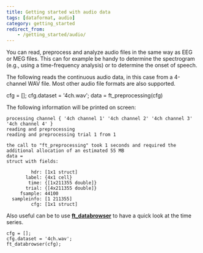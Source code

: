 ```yaml
---
title: Getting started with audio data
tags: [dataformat, audio]
category: getting_started
redirect_from:
    - /getting_started/audio/
---
```


You can read, preprocess and analyze audio files in the same way as EEG or MEG files. This can for example be handy to determine the spectrogram (e.g., using a time-frequency analysis) or to determine the onset of speech.

The following reads the continuous audio data, in this case from a 4-channel WAV file. Most other audio file formats are also supported.

  cfg = [];
  cfg.dataset = '4ch.wav';
  data = ft_preprocessing(cfg)

The following information will be printed on screen:

    processing channel { '4ch channel 1' '4ch channel 2' '4ch channel 3' '4ch channel 4' }
    reading and preprocessing
    reading and preprocessing trial 1 from 1

    the call to "ft_preprocessing" took 1 seconds and required the additional allocation of an estimated 55 MB
    data =
    struct with fields:

             hdr: [1x1 struct]
           label: {4x1 cell}
            time: {[1x211355 double]}
           trial: {[4x211355 double]}
         fsample: 44100
      sampleinfo: [1 211355]
             cfg: [1x1 struct]

Also useful can be to use **[ft_databrowser](/reference/ft_databrowser)** to have a quick look at the time series.

    cfg = [];
    cfg.dataset = '4ch.wav';
    ft_databrowser(cfg);
